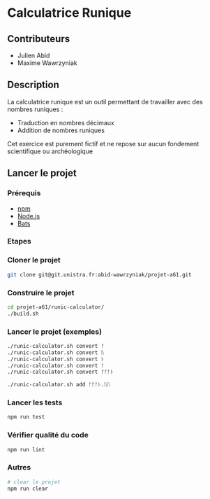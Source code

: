 # Calculatrice Runique

## Contributeurs
- Julien Abid
- Maxime Wawrzyniak

## Description

La calculatrice runique est un outil permettant de travailler avec des
nombres runiques :
- Traduction en nombres décimaux
- Addition de nombres runiques

Cet exercice est purement fictif et ne repose sur aucun fondement
scientifique ou archéologique


## Lancer le projet

### Prérequis

- [npm](https://www.npmjs.com/)
- [Node.js](https://nodejs.org/en)
- [Bats](https://github.com/bats-core/bats-core)

### Etapes

### Cloner le projet
```bash
git clone git@git.unistra.fr:abid-wawrzyniak/projet-a61.git
```

### Construire le projet
```bash
cd projet-a61/runic-calculator/
./build.sh
```
### Lancer le projet (exemples)
```bash
./runic-calculator.sh convert ᚠ
./runic-calculator.sh convert ᚢ
./runic-calculator.sh convert ᚦ
./runic-calculator.sh convert ᚨ
./runic-calculator.sh convert ᚠᚠᚨᚦ

./runic-calculator.sh add ᚠᚠᚨᚦ.ᚢᚢ
```

### Lancer les tests
```bash
npm run test
```

### Vérifier qualité du code
```bash
npm run lint
```

### Autres
```bash
# clear le projet
npm run clear
```